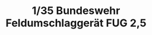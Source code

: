 ---
layout: product
title: "1/35 Bundeswehr Feldumschlaggerät FUG 2,5"
price: "5300" 
desc: "Maketa"
img_path: "/assets/img/TAKO2021.webp"
brand: "N/A"
available: false
special_offer: false
new: false
soon: false
cat: "010000"
subcat: "010200"
subsubcat: "0N/A"
sifra: "TAKO2021"
popular: false
---